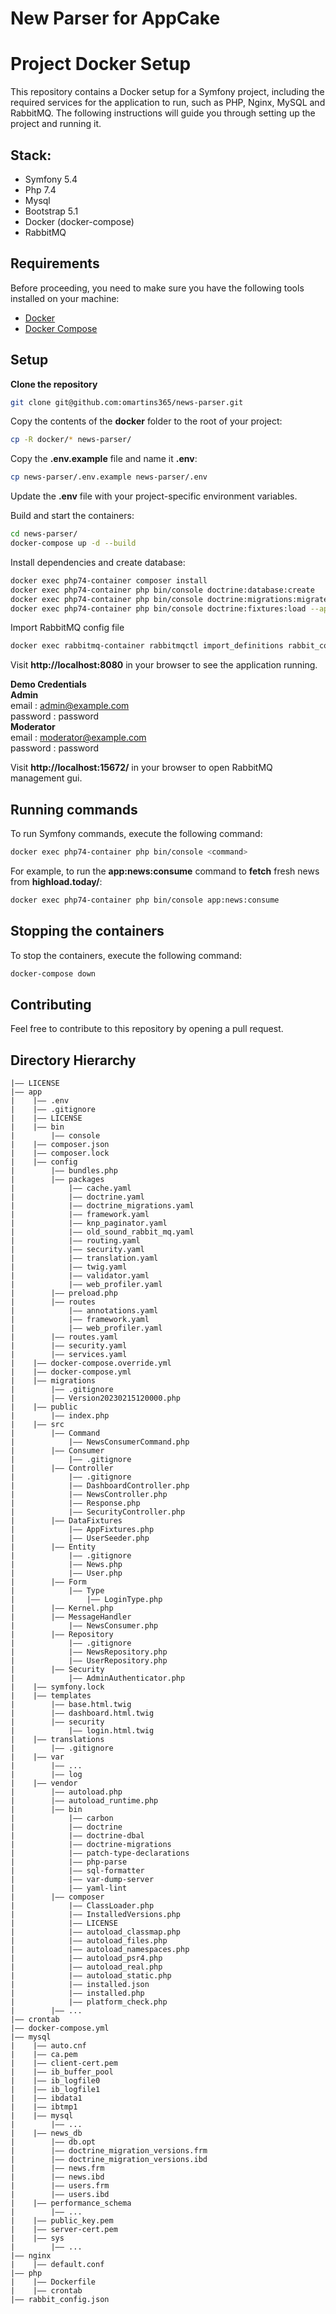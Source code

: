 # New Parser for AppCake

# **Project Docker Setup**

This repository contains a Docker setup for a Symfony project, including the required services for the application to run, such as PHP, Nginx, MySQL and RabbitMQ. The following instructions will guide you through setting up the project and running it.

## Stack:

*   Symfony 5.4
*   Php 7.4
*   Mysql
*   Bootstrap 5.1
*   Docker (docker-compose)
*   RabbitMQ

## **Requirements**

Before proceeding, you need to make sure you have the following tools installed on your machine:

*   [Docker](https://docs.docker.com/get-docker/)
*   [Docker Compose](https://docs.docker.com/compose/install/)

## **Setup**

**Clone the repository** 

```bash
git clone git@github.com:omartins365/news-parser.git
```

Copy the contents of the **docker** folder to the root of your project:

```bash
cp -R docker/* news-parser/
```

Copy the **.env.example** file and name it **.env**:

```bash
cp news-parser/.env.example news-parser/.env
```

Update the **.env** file with your project-specific environment variables.

Build and start the containers:

```bash
cd news-parser/
docker-compose up -d --build
```

Install dependencies and create database:

```bash
docker exec php74-container composer install
docker exec php74-container php bin/console doctrine:database:create
docker exec php74-container php bin/console doctrine:migrations:migrate
docker exec php74-container php bin/console doctrine:fixtures:load --append
```

Import RabbitMQ config file

```bash
docker exec rabbitmq-container rabbitmqctl import_definitions rabbit_config.json     
```

Visit **http://localhost:8080** in your browser to see the application running.

**Demo Credentials**  
**Admin**  
email : admin@example.com    
password : password  
**Moderator**  
email : moderator@example.com    
password : password

Visit **http://localhost:15672/** in your browser to open RabbitMQ management gui.

## **Running commands**

To run Symfony commands, execute the following command:

```bash
docker exec php74-container php bin/console <command>
```

For example, to run the **app:news:consume** command to **fetch** fresh news from **highload.today/**:

```bash
docker exec php74-container php bin/console app:news:consume
```

## **Stopping the containers**

To stop the containers, execute the following command:

```bash
docker-compose down
```

## **Contributing**

Feel free to contribute to this repository by opening a pull request.

## Directory Hierarchy

```
|—— LICENSE
|—— app
|    |—— .env
|    |—— .gitignore
|    |—— LICENSE
|    |—— bin
|        |—— console
|    |—— composer.json
|    |—— composer.lock
|    |—— config
|        |—— bundles.php
|        |—— packages
|            |—— cache.yaml
|            |—— doctrine.yaml
|            |—— doctrine_migrations.yaml
|            |—— framework.yaml
|            |—— knp_paginator.yaml
|            |—— old_sound_rabbit_mq.yaml
|            |—— routing.yaml
|            |—— security.yaml
|            |—— translation.yaml
|            |—— twig.yaml
|            |—— validator.yaml
|            |—— web_profiler.yaml
|        |—— preload.php
|        |—— routes
|            |—— annotations.yaml
|            |—— framework.yaml
|            |—— web_profiler.yaml
|        |—— routes.yaml
|        |—— security.yaml
|        |—— services.yaml
|    |—— docker-compose.override.yml
|    |—— docker-compose.yml
|    |—— migrations
|        |—— .gitignore
|        |—— Version20230215120000.php
|    |—— public
|        |—— index.php
|    |—— src
|        |—— Command
|            |—— NewsConsumerCommand.php
|        |—— Consumer
|            |—— .gitignore
|        |—— Controller
|            |—— .gitignore
|            |—— DashboardController.php
|            |—— NewsController.php
|            |—— Response.php
|            |—— SecurityController.php
|        |—— DataFixtures
|            |—— AppFixtures.php
|            |—— UserSeeder.php
|        |—— Entity
|            |—— .gitignore
|            |—— News.php
|            |—— User.php
|        |—— Form
|            |—— Type
|                |—— LoginType.php
|        |—— Kernel.php
|        |—— MessageHandler
|            |—— NewsConsumer.php
|        |—— Repository
|            |—— .gitignore
|            |—— NewsRepository.php
|            |—— UserRepository.php
|        |—— Security
|            |—— AdminAuthenticator.php
|    |—— symfony.lock
|    |—— templates
|        |—— base.html.twig
|        |—— dashboard.html.twig
|        |—— security
|            |—— login.html.twig
|    |—— translations
|        |—— .gitignore
|    |—— var
|        |—— ...
|        |—— log
|    |—— vendor
|        |—— autoload.php
|        |—— autoload_runtime.php
|        |—— bin
|            |—— carbon
|            |—— doctrine
|            |—— doctrine-dbal
|            |—— doctrine-migrations
|            |—— patch-type-declarations
|            |—— php-parse
|            |—— sql-formatter
|            |—— var-dump-server
|            |—— yaml-lint
|        |—— composer
|            |—— ClassLoader.php
|            |—— InstalledVersions.php
|            |—— LICENSE
|            |—— autoload_classmap.php
|            |—— autoload_files.php
|            |—— autoload_namespaces.php
|            |—— autoload_psr4.php
|            |—— autoload_real.php
|            |—— autoload_static.php
|            |—— installed.json
|            |—— installed.php
|            |—— platform_check.php
|        |—— ...
|—— crontab
|—— docker-compose.yml
|—— mysql
|    |—— auto.cnf
|    |—— ca.pem
|    |—— client-cert.pem
|    |—— ib_buffer_pool
|    |—— ib_logfile0
|    |—— ib_logfile1
|    |—— ibdata1
|    |—— ibtmp1
|    |—— mysql
|        |—— ...
|    |—— news_db
|        |—— db.opt
|        |—— doctrine_migration_versions.frm
|        |—— doctrine_migration_versions.ibd
|        |—— news.frm
|        |—— news.ibd
|        |—— users.frm
|        |—— users.ibd
|    |—— performance_schema
|        |—— ...
|    |—— public_key.pem
|    |—— server-cert.pem
|    |—— sys
|        |—— ...
|—— nginx
|    |—— default.conf
|—— php
|    |—— Dockerfile
|    |—— crontab
|—— rabbit_config.json
```
